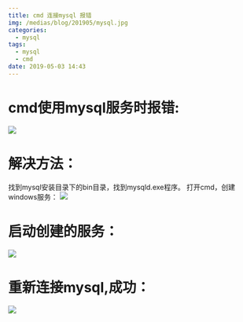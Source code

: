 ```yaml
---
title: cmd 连接mysql 报错
img: /medias/blog/201905/mysql.jpg
categories:
  - mysql
tags:
  - mysql
  - cmd
date: 2019-05-03 14:43
---
```


# cmd使用mysql服务时报错:
![][1]

# 解决方法：
找到mysql安装目录下的bin目录，找到mysqld.exe程序。
打开cmd，创建windows服务：
![][2]

# 启动创建的服务：
![][3]

# 重新连接mysql,成功：
![][4]


  [1]: /medias/blog/201905//764494501.png
  [2]: /medias/blog/201905//164805681.png
  [3]: /medias/blog/201905//539895472.png
  [4]: /medias/blog/201905//3346170480.png

